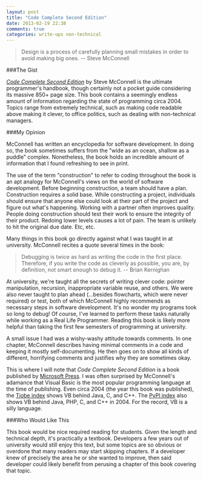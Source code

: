 ```yaml
---
layout: post
title: "Code Complete Second Edition"
date: 2013-02-19 22:38
comments: true
categories: write-ups non-technical
---
```


> Design is a process of carefully planning small mistakes in order to avoid making big ones.
> -- Steve McConnell

###The Gist

_[Code Complete Second Edition][cc]_ by Steve McConnell is the ultimate programmer's handbook, though certainly not a pocket guide considering its massive 850+ page size. This book contains a seemingly endless amount of information regarding the state of programming circa 2004. Topics range from extremely technical, such as making code readable above making it clever, to office politics, such as dealing with non-technical managers.

[cc]: http://www.amazon.com/gp/product/0735619670/ref=as_li_tf_tl?ie=UTF8&camp=1789&creative=9325&creativeASIN=0735619670&linkCode=as2&tag=larpriandthee-20

###My Opinion

McConnell has written an encyclopedia for software development. In doing so, the book sometimes suffers from the "wide as an ocean, shallow as a puddle" complex. Nonetheless, the book holds an incredible amount of information that I found refreshing to see in print.

The use of the term "construction" to refer to coding throughout the book is an apt analogy for McConnell's views on the world of software development. Before beginning construction, a team should have a plan. Construction requires a solid base. While constructing a project, individuals should ensure that anyone else could look at their part of the project and figure out what's happening. Working with a partner often improves quality. People doing construction should test their work to ensure the integrity of their product. Redoing lower levels causes a lot of pain. The team is unlikely to hit the original due date. Etc, etc.

Many things in this book go directly against what I was taught in at university. McConnell recites a quote several times in the book:

> Debugging is twice as hard as writing the code in the first place. Therefore, if you write the code as cleverly as possible, you are, by definition, not smart enough to debug it.
> -- Brian Kernighan

At university, we're taught all the secrets of writing clever code: pointer manipulation, recursion, inappropriate variable reuse, and others. We were also never taught to plan ahead (...besides flowcharts, which were never required) or test, both of which McConnell highly recommends as necessary steps in software development. It's no wonder my programs took so long to debug! Of course, I've learned to perform these tasks naturally while working as a Real Life Programmer. Reading this book is likely more helpful than taking the first few semesters of programming at university.

A small issue I had was a wishy-washy attitude towards comments. In one chapter, McConnell describes having minimal comments in a code and keeping it mostly self-documenting. He then goes on to show all kinds of different, horrifying comments and justifies why they are sometimes okay.

This is where I will note that _Code Complete Second Edition_ is a book published by [Microsoft Press][mp]. I was often surprised by McConnell's adamance that Visual Basic is the most popular programming language at the time of publishing. Even circa 2004 (the year this book was published), the [Tiobe index][tiobe] shows VB behind Java, C, and C++. The [PyPl index][pypl] also shows VB behind Java, PHP, C, and C++ in 2004. For the record, VB is a silly language.

[tiobe]: http://www.tiobe.com/index.php/content/paperinfo/tpci/index.html
[pypl]: https://sites.google.com/site/pydatalog/pypl/PyPL-PopularitY-of-Programming-Language
[mp]: http://en.wikipedia.org/wiki/Microsoft_Press

###Who Would Like This

This book would be nice required reading for students. Given the length and technical depth, it's practically a textbook. Developers a few years out of university would still enjoy this text, but some topics are so obvious or overdone that many readers may start skipping chapters. If a developer knew of precisely the area he or she wanted to improve, then said developer could likely benefit from perusing a chapter of this book covering that topic.
